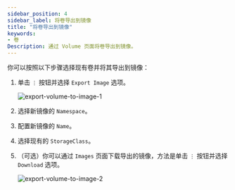 ```yaml
---
sidebar_position: 4
sidebar_label: 将卷导出到镜像
title: "将卷导出到镜像"
keywords:
- 卷
Description: 通过 Volume 页面将卷导出到镜像。
---
```


你可以按照以下步骤选择现有卷并将其导出到镜像：

1. 单击 `⋮` 按钮并选择 `Export Image` 选项。

   ![export-volume-to-image-1](/img/v1.1/volume/export-volume-to-image-1.png)

1. 选择新镜像的 `Namespace`。
1. 配置新镜像的 `Name`。
1. 选择现有的 `StorageClass`。
1. （可选）你可以通过 `Images` 页面下载导出的镜像，方法是单击 `⋮` 按钮并选择 `Download` 选项。

   ![export-volume-to-image-2](/img/v1.1/volume/export-volume-to-image-2.png)
